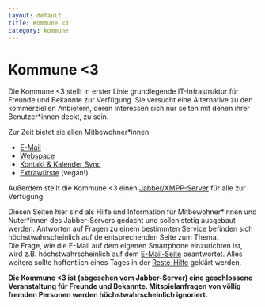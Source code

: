 ```yaml
---
layout: default
title: Kommune <3
category: kommune
---
```

<h1>Kommune <span class="red-ish">&lt;3</span></h1>

Die Kommune <span class="red-ish">&lt;3</span> stellt in erster Linie grundlegende IT-Infrastruktur für Freunde und Bekannte zur Verfügung. Sie versucht eine Alternative zu den kommerziellen Anbietern, deren Interessen sich nur selten mit denen ihrer Benutzer\*innen deckt, zu sein.

Zur Zeit bietet sie allen Mitbewohner\*innen:
* [E-Mail](/kommune/email)
* [Webspace](/kommune/web)
* [Kontakt & Kalender Sync](/kommune/kontakt-kalender-sync)
* [Extrawürste](/kommune/extrawurst) (vegan!)

Außerdem stellt die Kommune <span class="red-ish">&lt;3</span> einen [Jabber/XMPP-Server](/kommune/jabber) für alle zur Verfügung.

Diesen Seiten hier sind als Hilfe und Information für Mitbewohner\*innen und Nuter\*innen des Jabber-Servers gedacht und sollen stetig ausgebaut werden. Antworten auf Fragen zu einem bestimmten Service befinden sich höchstwahrscheinlich auf de entsprechenden Seite zum Thema.  
Die Frage, wie die E-Mail auf dem eigenen Smartphone einzurichten ist, wird z.B. höchstwahrscheinlich auf dem [E-Mail-Seite](/kommune/email) beantwortet. Alles weitere sollte hoffentlich eines Tages in der  [Reste-Hilfe](/kommune/reste-hilfe) geklärt werden.

**Die Kommune <span class="red-ish">&lt;3</span> ist (abgesehen vom Jabber-Server) eine geschlossene Veranstaltung für Freunde und Bekannte. Mitspielanfragen von völlig fremden Personen werden höchstwahrscheinlich ignoriert.**
